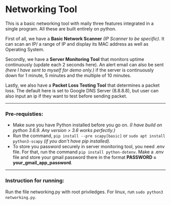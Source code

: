 # Networking Tool

This is a basic networking tool with maily three features integrated in a single program. All these are built entirely on python.

First of all, we have a **Basic Network Scanner** *(IP Scanner to be specific)*. It can scan an IP/ a range of IP and display its MAC address as well as Operating System.

Secondly, we have a **Server Monitoring Tool** that monitors uptime continuously (update each 2 seconds here). An alert email can also be sent *(here I have sent to myself for demo only.)* if the server is continuously down for 1 minute, 5 minutes and the multiple of 10 minutes.

Lastly, we also have a **Packet Loss Testing Tool** that determines a packet loss. The default here is set to Google DNS Server (8.8.8.8), but user can also input an ip if they want to test before sending packet.

---

### Pre-requisties:

- Make sure you have Python installed before you go on. *(I have build on python 3.6.9. Any version > 3.6 works perfectly.)*
- Run the command, `pip install --pre scapy[basic]` or `sudo apt install python3-scapy` *(if you don't have pip installed).*
- To store you password securely in server monitoring tool, you need .env file. For that, run the command `pip install python-dotenv`. Make a .env file and store your gmail password there in the format **PASSWORD = your_gmail_app_password**.

---

### Instruction for running:

Run the file networking.py with root priviledges. 
For linux, run `sudo python3 networking.py`. 